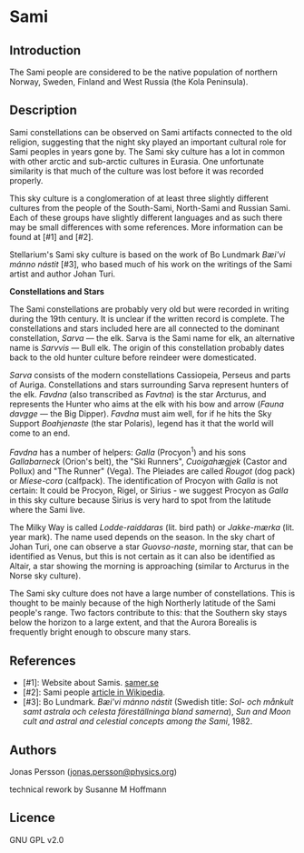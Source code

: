 # Sami

## Introduction

The Sami people are considered to be the native population of northern Norway, Sweden, Finland and West Russia (the Kola Peninsula).

## Description

Sami constellations can be observed on Sami artifacts connected to the old religion, suggesting that the night sky played an important cultural role for Sami peoples in years gone by. The Sami sky culture has a lot in common with other arctic and sub-arctic cultures in Eurasia. One unfortunate similarity is that much of the culture was lost before it was recorded properly.

This sky culture is a conglomeration of at least three slightly different cultures from the people of the South-Sami, North-Sami and Russian Sami. Each of these groups have slightly different languages and as such there may be small differences with some references. More information can be found at [#1] and [#2].

Stellarium's Sami sky culture is based on the work of Bo Lundmark *Bæi'vi mánno nástit* [#3], who based much of his work on the writings of the Sami artist and author Johan Turi.

**Constellations and Stars**

The Sami constellations are probably very old but were recorded in writing during the 19th century. It is unclear if the written record is complete. The constellations and stars included here are all connected to the dominant constellation, _Sarva_ — the elk. Sarva is the Sami name for elk, an alternative name is _Sarvvis_ — Bull elk. The origin of this constellation probably dates back to the old hunter culture before reindeer were domesticated.

_Sarva_ consists of the modern constellations Cassiopeia, Perseus and parts of Auriga. Constellations and stars surrounding Sarva represent hunters of the elk. _Favdna_ (also transcribed as _Favtna_) is the star Arcturus, and represents the Hunter who aims at the elk with his bow and arrow (_Fauna davgge_ — the Big Dipper). _Favdna_ must aim well, for if he hits the Sky Support _Boahjenaste_ (the star Polaris), legend has it that the world will come to an end.

_Favdna_ has a number of helpers: _Galla_ (Procyon<sup>1</sup>) and his sons _Gallabarneck_ (Orion's belt), the "Ski Runners", _Cuoigahægjek_ (Castor and Pollux) and "The Runner" (Vega). The Pleiades are called _Rougot_ (dog pack) or _Miese-cora_ (calfpack). The identification of Procyon with _Galla_ is not certain: It could be Procyon, Rigel, or Sirius - we suggest Procyon as _Galla_ in this sky culture because Sirius is very hard to spot from the latitude where the Sami live.

The Milky Way is called _Lodde-raiddaras_ (lit. bird path) or _Jakke-mærka_ (lit. year mark). The name used depends on the season. In the sky chart of Johan Turi, one can observe a star _Guovso-naste_, morning star, that can be identified as Venus, but this is not certain as it can also be identified as Altair, a star showing the morning is approaching (similar to Arcturus in the Norse sky culture).

The Sami sky culture does not have a large number of constellations. This is thought to be mainly because of the high Northerly latitude of the Sami people's range. Two factors contribute to this: that the Southern sky stays below the horizon to a large extent, and that the Aurora Borealis is frequently bright enough to obscure many stars.

## References

- [#1]: Website about Samis. [samer.se](http://samer.se/english)
- [#2]: Sami people [article in Wikipedia](http://en.wikipedia.org/wiki/Sami_people).
- [#3]: Bo Lundmark. *Bæi'vi mánno nástit* (Swedish title: *Sol- och månkult samt astrala och celesta föreställninga bland samerna*), *Sun and Moon cult and astral and celestial concepts among the Sami*, 1982.

## Authors

Jonas Persson (jonas.persson@physics.org)

technical rework by Susanne M Hoffmann

## Licence

GNU GPL v2.0
